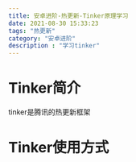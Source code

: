 ```yaml
---
title: 安卓进阶-热更新-Tinker原理学习
date: 2021-08-30 15:33:23
tags: "热更新"
category: "安卓进阶"
description : "学习tinker"
---
```


# Tinker简介

tinker是腾讯的热更新框架

# Tinker使用方式



